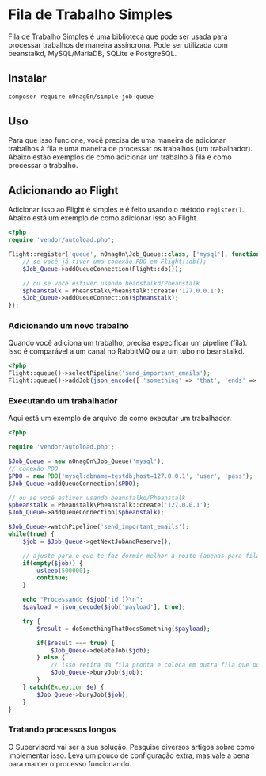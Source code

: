 # Fila de Trabalho Simples

Fila de Trabalho Simples é uma biblioteca que pode ser usada para processar trabalhos de maneira assíncrona. Pode ser utilizada com beanstalkd, MySQL/MariaDB, SQLite e PostgreSQL.

## Instalar
```bash
composer require n0nag0n/simple-job-queue
```

## Uso

Para que isso funcione, você precisa de uma maneira de adicionar trabalhos à fila e uma maneira de processar os trabalhos (um trabalhador). Abaixo estão exemplos de como adicionar um trabalho à fila e como processar o trabalho.

## Adicionando ao Flight

Adicionar isso ao Flight é simples e é feito usando o método `register()`. Abaixo está um exemplo de como adicionar isso ao Flight.

```php
<?php
require 'vendor/autoload.php';

Flight::register('queue', n0nag0n\Job_Queue::class, ['mysql'], function($Job_Queue) {
	// se você já tiver uma conexão PDO em Flight::db();
	$Job_Queue->addQueueConnection(Flight::db());

	// ou se você estiver usando beanstalkd/Pheanstalk
	$pheanstalk = Pheanstalk\Pheanstalk::create('127.0.0.1');
	$Job_Queue->addQueueConnection($pheanstalk);
});
```

### Adicionando um novo trabalho

Quando você adiciona um trabalho, precisa especificar um pipeline (fila). Isso é comparável a um canal no RabbitMQ ou a um tubo no beanstalkd.

```php
<?php
Flight::queue()->selectPipeline('send_important_emails');
Flight::queue()->addJob(json_encode([ 'something' => 'that', 'ends' => 'up', 'a' => 'string' ]));
```

### Executando um trabalhador

Aqui está um exemplo de arquivo de como executar um trabalhador.
```php
<?php

require 'vendor/autoload.php';

$Job_Queue = new n0nag0n\Job_Queue('mysql');
// conexão PDO
$PDO = new PDO('mysql:dbname=testdb;host=127.0.0.1', 'user', 'pass');
$Job_Queue->addQueueConnection($PDO);

// ou se você estiver usando beanstalkd/Pheanstalk
$pheanstalk = Pheanstalk\Pheanstalk::create('127.0.0.1');
$Job_Queue->addQueueConnection($pheanstalk);

$Job_Queue->watchPipeline('send_important_emails');
while(true) {
	$job = $Job_Queue->getNextJobAndReserve();

	// ajuste para o que te faz dormir melhor à noite (apenas para filas de banco de dados, beanstalkd não precisa desta instrução if)
	if(empty($job)) {
		usleep(500000);
		continue;
	}

	echo "Processando {$job['id']}\n";
	$payload = json_decode($job['payload'], true);

	try {
		$result = doSomethingThatDoesSomething($payload);

		if($result === true) {
			$Job_Queue->deleteJob($job);
		} else {
			// isso retira da fila pronta e coloca em outra fila que pode ser retirada e "chutada" mais tarde.
			$Job_Queue->buryJob($job);
		}
	} catch(Exception $e) {
		$Job_Queue->buryJob($job);
	}
}
```

### Tratando processos longos

O Supervisord vai ser a sua solução. Pesquise diversos artigos sobre como implementar isso. Leva um pouco de configuração extra, mas vale a pena para manter o processo funcionando.